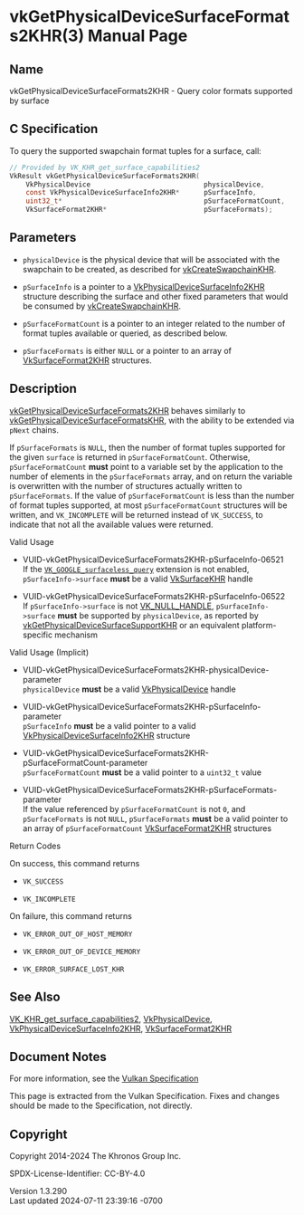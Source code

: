 # vkGetPhysicalDeviceSurfaceFormats2KHR(3) Manual Page

## Name

vkGetPhysicalDeviceSurfaceFormats2KHR - Query color formats supported by
surface



## <a href="#_c_specification" class="anchor"></a>C Specification

To query the supported swapchain format tuples for a surface, call:

``` c
// Provided by VK_KHR_get_surface_capabilities2
VkResult vkGetPhysicalDeviceSurfaceFormats2KHR(
    VkPhysicalDevice                            physicalDevice,
    const VkPhysicalDeviceSurfaceInfo2KHR*      pSurfaceInfo,
    uint32_t*                                   pSurfaceFormatCount,
    VkSurfaceFormat2KHR*                        pSurfaceFormats);
```

## <a href="#_parameters" class="anchor"></a>Parameters

- `physicalDevice` is the physical device that will be associated with
  the swapchain to be created, as described for
  [vkCreateSwapchainKHR](https://registry.khronos.org/vulkan/specs/1.3-extensions/man/html/vkCreateSwapchainKHR.html).

- `pSurfaceInfo` is a pointer to a
  [VkPhysicalDeviceSurfaceInfo2KHR](https://registry.khronos.org/vulkan/specs/1.3-extensions/man/html/VkPhysicalDeviceSurfaceInfo2KHR.html)
  structure describing the surface and other fixed parameters that would
  be consumed by [vkCreateSwapchainKHR](https://registry.khronos.org/vulkan/specs/1.3-extensions/man/html/vkCreateSwapchainKHR.html).

- `pSurfaceFormatCount` is a pointer to an integer related to the number
  of format tuples available or queried, as described below.

- `pSurfaceFormats` is either `NULL` or a pointer to an array of
  [VkSurfaceFormat2KHR](https://registry.khronos.org/vulkan/specs/1.3-extensions/man/html/VkSurfaceFormat2KHR.html) structures.

## <a href="#_description" class="anchor"></a>Description

[vkGetPhysicalDeviceSurfaceFormats2KHR](https://registry.khronos.org/vulkan/specs/1.3-extensions/man/html/vkGetPhysicalDeviceSurfaceFormats2KHR.html)
behaves similarly to
[vkGetPhysicalDeviceSurfaceFormatsKHR](https://registry.khronos.org/vulkan/specs/1.3-extensions/man/html/vkGetPhysicalDeviceSurfaceFormatsKHR.html),
with the ability to be extended via `pNext` chains.

If `pSurfaceFormats` is `NULL`, then the number of format tuples
supported for the given `surface` is returned in `pSurfaceFormatCount`.
Otherwise, `pSurfaceFormatCount` **must** point to a variable set by the
application to the number of elements in the `pSurfaceFormats` array,
and on return the variable is overwritten with the number of structures
actually written to `pSurfaceFormats`. If the value of
`pSurfaceFormatCount` is less than the number of format tuples
supported, at most `pSurfaceFormatCount` structures will be written, and
`VK_INCOMPLETE` will be returned instead of `VK_SUCCESS`, to indicate
that not all the available values were returned.

Valid Usage

- <a href="#VUID-vkGetPhysicalDeviceSurfaceFormats2KHR-pSurfaceInfo-06521"
  id="VUID-vkGetPhysicalDeviceSurfaceFormats2KHR-pSurfaceInfo-06521"></a>
  VUID-vkGetPhysicalDeviceSurfaceFormats2KHR-pSurfaceInfo-06521  
  If the
  [`VK_GOOGLE_surfaceless_query`](VK_GOOGLE_surfaceless_query.html)
  extension is not enabled, `pSurfaceInfo->surface` **must** be a valid
  [VkSurfaceKHR](https://registry.khronos.org/vulkan/specs/1.3-extensions/man/html/VkSurfaceKHR.html) handle

- <a href="#VUID-vkGetPhysicalDeviceSurfaceFormats2KHR-pSurfaceInfo-06522"
  id="VUID-vkGetPhysicalDeviceSurfaceFormats2KHR-pSurfaceInfo-06522"></a>
  VUID-vkGetPhysicalDeviceSurfaceFormats2KHR-pSurfaceInfo-06522  
  If `pSurfaceInfo->surface` is not
  [VK_NULL_HANDLE](https://registry.khronos.org/vulkan/specs/1.3-extensions/man/html/VK_NULL_HANDLE.html), `pSurfaceInfo->surface`
  **must** be supported by `physicalDevice`, as reported by
  [vkGetPhysicalDeviceSurfaceSupportKHR](https://registry.khronos.org/vulkan/specs/1.3-extensions/man/html/vkGetPhysicalDeviceSurfaceSupportKHR.html)
  or an equivalent platform-specific mechanism

Valid Usage (Implicit)

- <a
  href="#VUID-vkGetPhysicalDeviceSurfaceFormats2KHR-physicalDevice-parameter"
  id="VUID-vkGetPhysicalDeviceSurfaceFormats2KHR-physicalDevice-parameter"></a>
  VUID-vkGetPhysicalDeviceSurfaceFormats2KHR-physicalDevice-parameter  
  `physicalDevice` **must** be a valid
  [VkPhysicalDevice](https://registry.khronos.org/vulkan/specs/1.3-extensions/man/html/VkPhysicalDevice.html) handle

- <a
  href="#VUID-vkGetPhysicalDeviceSurfaceFormats2KHR-pSurfaceInfo-parameter"
  id="VUID-vkGetPhysicalDeviceSurfaceFormats2KHR-pSurfaceInfo-parameter"></a>
  VUID-vkGetPhysicalDeviceSurfaceFormats2KHR-pSurfaceInfo-parameter  
  `pSurfaceInfo` **must** be a valid pointer to a valid
  [VkPhysicalDeviceSurfaceInfo2KHR](https://registry.khronos.org/vulkan/specs/1.3-extensions/man/html/VkPhysicalDeviceSurfaceInfo2KHR.html)
  structure

- <a
  href="#VUID-vkGetPhysicalDeviceSurfaceFormats2KHR-pSurfaceFormatCount-parameter"
  id="VUID-vkGetPhysicalDeviceSurfaceFormats2KHR-pSurfaceFormatCount-parameter"></a>
  VUID-vkGetPhysicalDeviceSurfaceFormats2KHR-pSurfaceFormatCount-parameter  
  `pSurfaceFormatCount` **must** be a valid pointer to a `uint32_t`
  value

- <a
  href="#VUID-vkGetPhysicalDeviceSurfaceFormats2KHR-pSurfaceFormats-parameter"
  id="VUID-vkGetPhysicalDeviceSurfaceFormats2KHR-pSurfaceFormats-parameter"></a>
  VUID-vkGetPhysicalDeviceSurfaceFormats2KHR-pSurfaceFormats-parameter  
  If the value referenced by `pSurfaceFormatCount` is not `0`, and
  `pSurfaceFormats` is not `NULL`, `pSurfaceFormats` **must** be a valid
  pointer to an array of `pSurfaceFormatCount`
  [VkSurfaceFormat2KHR](https://registry.khronos.org/vulkan/specs/1.3-extensions/man/html/VkSurfaceFormat2KHR.html) structures

Return Codes

On success, this command returns  
- `VK_SUCCESS`

- `VK_INCOMPLETE`

On failure, this command returns  
- `VK_ERROR_OUT_OF_HOST_MEMORY`

- `VK_ERROR_OUT_OF_DEVICE_MEMORY`

- `VK_ERROR_SURFACE_LOST_KHR`

## <a href="#_see_also" class="anchor"></a>See Also

[VK_KHR_get_surface_capabilities2](https://registry.khronos.org/vulkan/specs/1.3-extensions/man/html/VK_KHR_get_surface_capabilities2.html),
[VkPhysicalDevice](https://registry.khronos.org/vulkan/specs/1.3-extensions/man/html/VkPhysicalDevice.html),
[VkPhysicalDeviceSurfaceInfo2KHR](https://registry.khronos.org/vulkan/specs/1.3-extensions/man/html/VkPhysicalDeviceSurfaceInfo2KHR.html),
[VkSurfaceFormat2KHR](https://registry.khronos.org/vulkan/specs/1.3-extensions/man/html/VkSurfaceFormat2KHR.html)

## <a href="#_document_notes" class="anchor"></a>Document Notes

For more information, see the <a
href="https://registry.khronos.org/vulkan/specs/1.3-extensions/html/vkspec.html#vkGetPhysicalDeviceSurfaceFormats2KHR"
target="_blank" rel="noopener">Vulkan Specification</a>

This page is extracted from the Vulkan Specification. Fixes and changes
should be made to the Specification, not directly.

## <a href="#_copyright" class="anchor"></a>Copyright

Copyright 2014-2024 The Khronos Group Inc.

SPDX-License-Identifier: CC-BY-4.0

Version 1.3.290  
Last updated 2024-07-11 23:39:16 -0700
